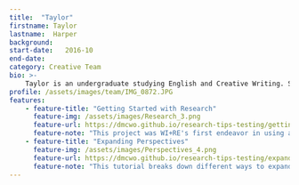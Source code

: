 ```yaml
---
title:  "Taylor"
firstname: Taylor
lastname:  Harper
background: 
start-date:   2016-10 
end-date:
category: Creative Team
bio: >- 
    Taylor is an undergraduate studying English and Creative Writing. She is one of WI+RE's original instructional design assistants. Her interests are in diverse learning perspectives, practices, and pedagogy. She also manages WI+RE's social media, sharing the team's work both in person and online.
profile: /assets/images/team/IMG_0872.JPG
features:
    - feature-title: "Getting Started with Research"
      feature-img: /assets/images/Research_3.png
      feature-url: https://dmcwo.github.io/research-tips-testing/getting-started/
      feature-note: "This project was WI+RE's first endeavor in using a longer video form. In the video, you'll meet five UCLA students as they explain their individual experience with conducting undergraduate research."
    - feature-title: "Expanding Perspectives"
      feature-img: /assets/images/Perspectives_4.png
      feature-url: https://dmcwo.github.io/research-tips-testing/expanding-perspectives/
      feature-note: "This tutorial breaks down different ways to expand your perspective when seeking sources for your research and writing."
---
```

